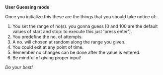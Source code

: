 

**User Guessing mode**

Once you initialize this these are the things that you should take notice of:
1. You set the range of no(s). you gonna guess [0 and 100 are the default values of start and stop: to execute this just 'press enter'].
2. You predefine the no. of attempts.
3. A no. will chosen at random along the range you given.
4. You could exit at any point of time.
5. Remember no changes can be done after the value is entered.
6. Be mindful of giving proper input!

*Do your best!*

